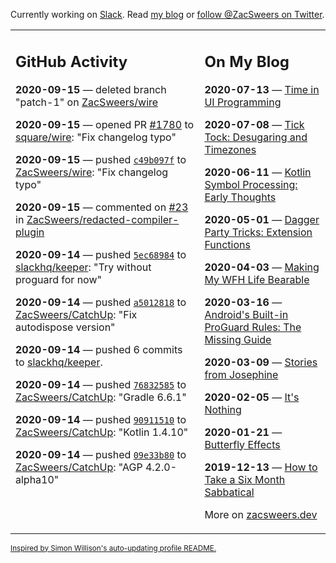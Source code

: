 Currently working on [Slack](https://slack.com/). Read [my blog](https://zacsweers.dev/) or [follow @ZacSweers on Twitter](https://twitter.com/ZacSweers).

<table><tr><td valign="top" width="60%">

## GitHub Activity
<!-- githubActivity starts -->
**2020-09-15** — deleted branch "patch-1" on [ZacSweers/wire](https://api.github.com/repos/ZacSweers/wire)

**2020-09-15** — opened PR [#1780](https://api.github.com/repos/square/wire/pulls/1780) to [square/wire](https://api.github.com/repos/square/wire): "Fix changelog typo"

**2020-09-15** — pushed [`c49b097f`](https://github.com/ZacSweers/wire/commit/c49b097f1e05efb69351973ce6ddef8e63778b89) to [ZacSweers/wire](https://api.github.com/repos/ZacSweers/wire): "Fix changelog typo"

**2020-09-15** — commented on [#23](https://github.com/ZacSweers/redacted-compiler-plugin/issues/23#issuecomment-692465670) in [ZacSweers/redacted-compiler-plugin](https://api.github.com/repos/ZacSweers/redacted-compiler-plugin)

**2020-09-14** — pushed [`5ec68984`](https://github.com/slackhq/keeper/commit/5ec68984e72ffdcf304bcdcfc598d9ff36bbfb50) to [slackhq/keeper](https://api.github.com/repos/slackhq/keeper): "Try without proguard for now"

**2020-09-14** — pushed [`a5012818`](https://github.com/ZacSweers/CatchUp/commit/a5012818e19519bbabd4f5319727183ca5c749fe) to [ZacSweers/CatchUp](https://api.github.com/repos/ZacSweers/CatchUp): "Fix autodispose version"

**2020-09-14** — pushed 6 commits to [slackhq/keeper](https://api.github.com/repos/slackhq/keeper).

**2020-09-14** — pushed [`76832585`](https://github.com/ZacSweers/CatchUp/commit/76832585ca00cd406a5438954954386e7e1ac1c3) to [ZacSweers/CatchUp](https://api.github.com/repos/ZacSweers/CatchUp): "Gradle 6.6.1"

**2020-09-14** — pushed [`90911510`](https://github.com/ZacSweers/CatchUp/commit/90911510cf24bfe22b6ccdf923c8f5bc90c18aa0) to [ZacSweers/CatchUp](https://api.github.com/repos/ZacSweers/CatchUp): "Kotlin 1.4.10"

**2020-09-14** — pushed [`09e33b80`](https://github.com/ZacSweers/CatchUp/commit/09e33b80ff587e852430e2f0a7c71c27ba33954a) to [ZacSweers/CatchUp](https://api.github.com/repos/ZacSweers/CatchUp): "AGP 4.2.0-alpha10"
<!-- githubActivity ends -->
</td><td valign="top" width="40%">

## On My Blog
<!-- blog starts -->
**2020-07-13** — [Time in UI Programming](https://www.zacsweers.dev/time-in-ui/)

**2020-07-08** — [Tick Tock: Desugaring and Timezones](https://www.zacsweers.dev/ticktock-desugaring-timezones/)

**2020-06-11** — [Kotlin Symbol Processing: Early Thoughts](https://www.zacsweers.dev/kotlin-symbol-processor-early-thoughts/)

**2020-05-01** — [Dagger Party Tricks: Extension Functions](https://www.zacsweers.dev/dagger-party-tricks-extension-functions/)

**2020-04-03** — [Making My WFH Life Bearable](https://www.zacsweers.dev/making-wfh-life-bearable/)

**2020-03-16** — [Android's Built-in ProGuard Rules: The Missing Guide](https://www.zacsweers.dev/android-proguard-rules/)

**2020-03-09** — [Stories from Josephine](https://www.zacsweers.dev/stories-from-josephine/)

**2020-02-05** — [It's Nothing](https://www.zacsweers.dev/its-nothing/)

**2020-01-21** — [Butterfly Effects](https://www.zacsweers.dev/butterfly-effects/)

**2019-12-13** — [How to Take a Six Month Sabbatical](https://www.zacsweers.dev/how-to-take-a-six-month-sabbatical/)
<!-- blog ends -->
More on [zacsweers.dev](https://zacsweers.dev/)
</td></tr></table>

<sub><a href="https://simonwillison.net/2020/Jul/10/self-updating-profile-readme/">Inspired by Simon Willison's auto-updating profile README.</a></sub>